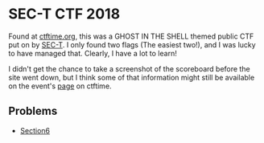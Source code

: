 # SEC-T CTF 2018 #

Found at [ctftime.org](https://ctftime.org), this was a GHOST IN THE SHELL
themed public CTF put on by [SEC-T](https://www.sec-t.org). I only found two
flags (The easiest two!), and I was lucky to have managed that. Clearly, I have
a lot to learn!

I didn't get the chance to take a screenshot of the scoreboard before the site
went down, but I think some of that information might still be available on the
event's [page](https://ctftime.org/event/668/) on ctftime.

## Problems ##

+ [Section6](section6.md)

